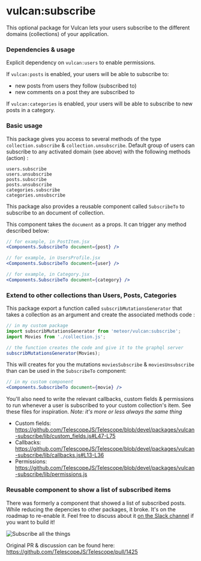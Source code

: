 # vulcan:subscribe

This optional package for Vulcan lets your users subscribe to the different domains (collections) of your application.

### Dependencies & usage
Explicit dependency on `vulcan:users` to enable permissions.

If `vulcan:posts` is enabled, your users will be able to subscribe to:
* new posts from users they follow (subscribed to)
* new comments on a post they are subscribed to

If `vulcan:categories` is enabled, your users will be able to subscribe to new posts in a category.

### Basic usage

This package gives you access to several methods of the type `collection.subscribe` & `collection.unsubscribe`. Default group of users can subscribe to any activated domain (see above) with the following methods (action) :
```
users.subscribe
users.unsubscribe
posts.subscribe
posts.unsubscribe
categories.subscribe
categories.unsubscribe
```

This package also provides a reusable component called `SubscribeTo` to subscribe to an document of collection.

This component takes the `document` as a props. It can trigger any method described below:

```jsx
// for example, in PostItem.jsx
<Components.SubscribeTo document={post} />

// for example, in UsersProfile.jsx
<Components.SubscribeTo document={user} />

// for example, in Category.jsx
<Components.SubscribeTo document={category} />
```

### Extend to other collections than Users, Posts, Categories
This package export a function called `subscribMutationsGenerator` that takes a collection as an argument and create the associated methods code :

```js
// in my custom package
import subscribMutationsGenerator from 'meteor/vulcan:subscribe';
import Movies from './collection.js';

// the function creates the code and give it to the graphql server
subscribMutationsGenerator(Movies); 
```

This will creates for you the mutations `moviesSubscribe` & `moviesUnsubscribe` than can be used in the `SubscribeTo` component: 
```jsx
// in my custom component
<Components.SubscribeTo document={movie} />
```

You'll also need to write the relevant callbacks, custom fields & permissions to run whenever a user is subscribed to your custom collection's item. See these files for inspiration.
*Note: it's more or less always the same thing*

* Custom fields: https://github.com/TelescopeJS/Telescope/blob/devel/packages/vulcan-subscribe/lib/custom_fields.js#L47-L75
* Callbacks: https://github.com/TelescopeJS/Telescope/blob/devel/packages/vulcan-subscribe/lib/callbacks.js#L13-L36
* Permissions: https://github.com/TelescopeJS/Telescope/blob/devel/packages/vulcan-subscribe/lib/permissions.js

### Reusable component to show a list of subscribed items

There was formerly a component that showed a list of subscribed posts. While reducing the depencies to other packages, it broke. It's on the roadmap to re-enable it. Feel free to discuss about it [on the Slack channel](http://slack.telescopeapp.org/) if you want to build it!

![Subscribe all the things](https://cdn.meme.am/instances/500x/70780773.jpg)

Original PR & discussion can be found here: https://github.com/TelescopeJS/Telescope/pull/1425

